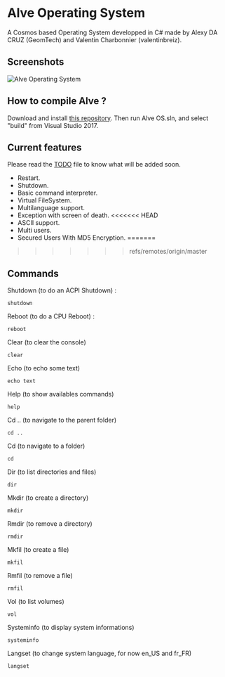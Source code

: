 # Alve Operating System
A Cosmos based Operating System developped in C# made by Alexy DA CRUZ (GeomTech) and Valentin Charbonnier (valentinbreiz).

## Screenshots
![Alve Operating System](https://image.noelshack.com/fichiers/2017/29/4/1500569255-alve.png)

## How to compile Alve ?
Download and install [this repository](https://github.com/Alve-OS/Cosmos/tree/Bugfixes). Then run Alve OS.sln, and select "build" from Visual Studio 2017.

## Current features
Please read the [TODO](https://github.com/Alve-OS/Alve-Operating-System/blob/master/TODO.md) file to know what will be added soon.

* Restart.
* Shutdown.
* Basic command interpreter.
* Virtual FileSystem.
* Multilanguage support.
* Exception with screen of death.
<<<<<<< HEAD
* ASCII support.
* Multi users.
* Secured Users With MD5 Encryption.
=======
>>>>>>> refs/remotes/origin/master

## Commands

Shutdown (to do an ACPI Shutdown) :
```
shutdown
```

Reboot (to do a CPU Reboot) :
```
reboot
```

Clear (to clear the console)
```
clear
```

Echo (to echo some text)
```
echo text
```

Help (to show availables commands)
```
help
```

Cd .. (to navigate to the parent folder)
```
cd ..
```

Cd (to navigate to a folder)
```
cd
```

Dir (to list directories and files)
```
dir
```

Mkdir (to create a directory)
```
mkdir
```

Rmdir (to remove a directory)
```
rmdir
```

Mkfil (to create a file)
```
mkfil
```

Rmfil (to remove a file)
```
rmfil
```

Vol (to list volumes)
```
vol
```

Systeminfo (to display system informations)
```
systeminfo
```

Langset (to change system language, for now en_US and fr_FR)
```
langset
```
